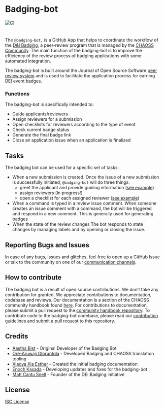 # Badging-bot

[![CI](https://github.com/badging/badging-bot/actions/workflows/actions.yml/badge.svg)](https://github.com/badging/badging-bot/actions/workflows/actions.yml)

#

The `@badging-bot,` is a GitHub App that helps to coordinate the workflow of the [D&I Badging](https://handbook.chaoss.community/community-handbook/badging/overview), a peer-review program that is managed by the [CHAOSS Community](https://handbook.chaoss.community/community-handbook/). The main function of the badging-bot is to improve the efficiency of the review process of badging applications with some automated integration.

The badging-bot is built around the Journal of Open Source Software [peer review system](https://joss.readthedocs.io/en/latest/) and is used to facilitate the application process for earning DEI event badges.

### Functions

The badging-bot is specifically intended to:

- Guide applicants/reviewers
- Assign reviewers for a submission
- Open checklists for reviewers according to the type of event
- Check current badge status
- Generate the final badge link
- Close an application issue when an application is finalized

## Tasks

The badging bot can be used for a specific set of tasks:

- When a new submission is created. Once the issue of a new submission is successfully initiated, `@badging-bot` will do three things:
  - greet the applicant and provide guiding information \([see example](https://github.com/badging/event-diversity-and-inclusion/issues/46#issuecomment-674938374)\)
  - assign reviewers (In progress!)
  - open a checklist for each assigned reviewer \([see example](https://github.com/badging/event-diversity-and-inclusion/issues/46#issuecomment-674938396)\)
- When a command is typed in a review issue comment.
  When someone creates an issue comment with a command, the bot will be triggered and respond in a new comment. This is generally used for generating badges
- When the state of the review changes
  The bot responds to state changes by managing labels and by opening or closing the issue.

## Reporting Bugs and Issues

In case of any bugs, issues and glitches, feel free to open up a GitHub Issue or talk to the community on one of our [communication channels](https://chaoss.community/participate/).

## How to contribute

The badging bot is a result of open source contributions. We don’t take any contribution for granted. We appreciate contributions to documentation, codebase and reviews.
Our documentation is a section of the CHAOSS community handbook found [here](https://handbook.chaoss.community/community-handbook/badging/overview). For contributions to documentation, please submit a pull request to the [community handbook repository](https://www.google.com/url?sa=t&source=web&rct=j&url=https://github.com/chaoss/community-handbook&ved=2ahUKEwiBxqfM4rj2AhUDNn0KHUxMAdoQFnoECAMQAQ&usg=AOvVaw3VD3BYnkDUeeDtkYI0F4gD).
To contribute code to the badging-bot codebase, please read our [contribution guidelines](https://handbook.chaoss.community/community-handbook/contributing/design) and submit a pull request to this repository.

## Credits

- [Aastha Bist](https://github.com/bistaastha) - Original Developer of the Badging Bot
- [Ore-Aruwaji Oloruntola](https://github.com/thecraftman) - Developed Badging and CHAOSS translation tooling
- [Xiaoya Xia Esther](https://github.com/xiaoya-Esther) - Created the initial badging documentation
- [Enoch Kaxada](https://github.com/kaxada) - Developing updates and fixes for the badging-bot
- [Matt Cantu Snell](https://github.com/Nebrethar) - Founder of the DEI Badging initiative

## License

[ISC License](https://github.com/badging/badging-bot/blob/glitch/LICENSE)
